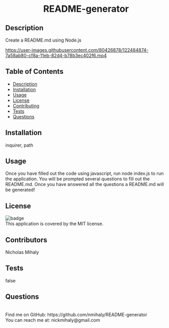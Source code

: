 <h1 align="center"> README-generator</h1>


## Description
Create a README.md using Node.js

https://user-images.githubusercontent.com/80426878/122484874-7a58ab80-cf8a-11eb-82d4-b78b3ec402f6.mp4

## Table of Contents
* [Description](#description)
* [Installation](#installation)
* [Usage](#usage)
* [License](#license)
* [Contributing](#contributing)
* [Tests](#tests)
* [Questions](#questions)

## Installation
inquirer, path

## Usage
Once you have filled out the code using javascript, run node index.js to run the application. You will be prompted several questions to fill out the README.md. Once you have answered all the questions a README.md will be generated!

## License
![badge](https://img.shields.io/badge/license-MIT-red)
<br />
This application is covered by the MIT license.

## Contributors
Nicholas Mihaly

## Tests
false

## Questions
<br />
Find me on GitHub: https://github.com/nmihaly/README-generator
<br />
You can reach me at: nickmihaly@gmail.com
<br />                                 

